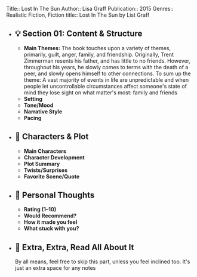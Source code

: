 Title:: Lost In The Sun
Author:: Lisa Graff
Publication:: 2015
Genres:: Realistic Fiction, Fiction
title:: Lost In The Sun by List Graff

- ## 💡 Section 01: Content & Structure
	- **Main Themes:**
	  The book touches upon a variety of themes, primarily, guilt, anger, family, and friendship. Originally, Trent Zimmerman resents his father, and has little to no friends. However, throughout his years, he slowly comes to terms with the death of a peer, and slowly opens himself to other connections. To sum up the theme:
	  A vast majority of events in life are unpredictable and when people let uncontrollable circumstances affect someone's state of mind they lose sight on what matter's most: family and friends
	- **Setting**
	- **Tone/Mood**
	- **Narrative Style**
	- **Pacing**
- ## 🧠 Characters & Plot
	- **Main Characters**
	- **Character Development**
	- **Plot Summary**
	- **Twists/Surprises**
	- **Favorite Scene/Quote**
- ## 💭 Personal Thoughts
	- **Rating (1–10)**
	- **Would Recommend?**
	- **How it made you feel**
	- **What stuck with you?**
- ## 📰 Extra, Extra, Read All About It
  By all means, feel free to skip this part, unless you feel inclined too. It's just an extra space for any notes